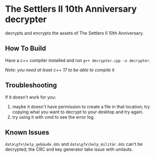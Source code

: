 # The Settlers II 10th Anniversary decrypter
decrypts and encrypts the assets of The Settlers II 10th Anniversary.


## How To Build
Have a c++ compiler installed and run `g++ decrypter.cpp -o decrypter`.

*Note: you need at least c++ 17 to be able to compile it*


## Troubleshooting
If it doesn't work for you:
1. maybe it doesn't have permission to create a file in that location; try copying what you want to decrypt to your desktop and try again.
2. try using it with cmd to see the error log.

## Known Issues
`data\gfx\help_gebäude.dds` and `data\gfx\help_militär.dds` can't be decrypted; the CRC and key generator take issue with umlauts.
